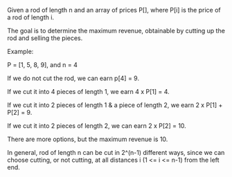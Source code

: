 Given a rod of length n and an array of prices P[], where P[i] is the price of a rod of length i.

The goal is to determine the maximum revenue, obtainable by cutting up the rod and selling the pieces.

Example:

P = [1, 5, 8, 9], and n = 4

If we do not cut the rod, we can earn p[4] = 9.

If we cut it into 4 pieces of length 1, we earn 4 x P[1] = 4.

If we cut it into 2 pieces of length 1 & a piece of length 2, we earn 2 x P[1] + P[2] = 9.

If we cut it into 2 pieces of length 2, we can earn 2 x P[2] = 10.

There are more options, but the maximum revenue is 10.

In general, rod of length n can be cut in 2^(n-1) different ways, since we can choose cutting, or not cutting, at all distances i (1 <= i <= n-1) from the left end.